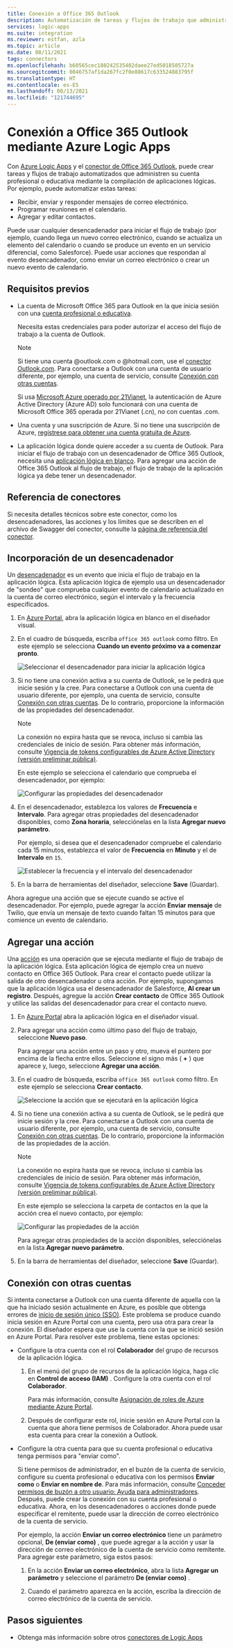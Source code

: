 ```yaml
---
title: Conexión a Office 365 Outlook
description: Automatización de tareas y flujos de trabajo que administran el correo electrónico, los contactos y los calendarios en Office 365 Outlook con Azure Logic Apps
services: logic-apps
ms.suite: integration
ms.reviewer: estfan, azla
ms.topic: article
ms.date: 08/11/2021
tags: connectors
ms.openlocfilehash: b60565cec180242535402daee27ed5018505727a
ms.sourcegitcommit: 0046757af1da267fc2f0e88617c633524883795f
ms.translationtype: HT
ms.contentlocale: es-ES
ms.lasthandoff: 08/13/2021
ms.locfileid: "121744695"
---
```

# <a name="connect-to-office-365-outlook-using-azure-logic-apps"></a>Conexión a Office 365 Outlook mediante Azure Logic Apps

Con [Azure Logic Apps](../logic-apps/logic-apps-overview.md) y el [conector de Office 365 Outlook](/connectors/office365connector/), puede crear tareas y flujos de trabajo automatizados que administren su cuenta profesional o educativa mediante la compilación de aplicaciones lógicas. Por ejemplo, puede automatizar estas tareas:

* Recibir, enviar y responder mensajes de correo electrónico.
* Programar reuniones en el calendario.
* Agregar y editar contactos.

Puede usar cualquier desencadenador para iniciar el flujo de trabajo (por ejemplo, cuando llega un nuevo correo electrónico, cuando se actualiza un elemento del calendario o cuando se produce un evento en un servicio diferencial, como Salesforce). Puede usar acciones que respondan al evento desencadenador, como enviar un correo electrónico o crear un nuevo evento de calendario.

## <a name="prerequisites"></a>Requisitos previos

* La cuenta de Microsoft Office 365 para Outlook en la que inicia sesión con una [cuenta profesional o educativa](https://support.microsoft.com/office/what-account-to-use-with-office-and-you-need-one-914e6610-2763-47ac-ab36-602a81068235#bkmk_msavsworkschool).

  Necesita estas credenciales para poder autorizar el acceso del flujo de trabajo a la cuenta de Outlook.

  > [!NOTE]
  > Si tiene una cuenta @outlook.com o @hotmail.com, use el [conector Outlook.com](../connectors/connectors-create-api-outlook.md). Para conectarse a Outlook con una cuenta de usuario diferente, por ejemplo, una cuenta de servicio, consulte [Conexión con otras cuentas](#connect-using-other-accounts).
  >
  > Si usa [Microsoft Azure operado por 21Vianet](https://portal.azure.cn), la autenticación de Azure Active Directory (Azure AD) solo funcionará con una cuenta de Microsoft Office 365 operada por 21Vianet (.cn), no con cuentas .com.

* Una cuenta y una suscripción de Azure. Si no tiene una suscripción de Azure, [regístrese para obtener una cuenta gratuita de Azure](https://azure.microsoft.com/free/?WT.mc_id=A261C142F).

* La aplicación lógica donde quiere acceder a su cuenta de Outlook. Para iniciar el flujo de trabajo con un desencadenador de Office 365 Outlook, necesita una [aplicación lógica en blanco](../logic-apps/quickstart-create-first-logic-app-workflow.md). Para agregar una acción de Office 365 Outlook al flujo de trabajo, el flujo de trabajo de la aplicación lógica ya debe tener un desencadenador.

## <a name="connector-reference"></a>Referencia de conectores

Si necesita detalles técnicos sobre este conector, como los desencadenadores, las acciones y los límites que se describen en el archivo de Swagger del conector, consulte la [página de referencia del conector](/connectors/office365/).

## <a name="add-a-trigger"></a>Incorporación de un desencadenador

Un [desencadenador](../logic-apps/logic-apps-overview.md#logic-app-concepts) es un evento que inicia el flujo de trabajo en la aplicación lógica. Esta aplicación lógica de ejemplo usa un desencadenador de "sondeo" que comprueba cualquier evento de calendario actualizado en la cuenta de correo electrónico, según el intervalo y la frecuencia especificados.

1. En [Azure Portal](https://portal.azure.com), abra la aplicación lógica en blanco en el diseñador visual.

1. En el cuadro de búsqueda, escriba `office 365 outlook` como filtro. En este ejemplo se selecciona **Cuando un evento próximo va a comenzar pronto**.

   ![Seleccionar el desencadenador para iniciar la aplicación lógica](./media/connectors-create-api-office365-outlook/office365-trigger.png)

1. Si no tiene una conexión activa a su cuenta de Outlook, se le pedirá que inicie sesión y la cree. Para conectarse a Outlook con una cuenta de usuario diferente, por ejemplo, una cuenta de servicio, consulte [Conexión con otras cuentas](#connect-using-other-accounts). De lo contrario, proporcione la información de las propiedades del desencadenador.

   > [!NOTE]
   > La conexión no expira hasta que se revoca, incluso si cambia las credenciales de inicio de sesión. Para obtener más información, consulte [Vigencia de tokens configurables de Azure Active Directory (versión preliminar pública)](../active-directory/develop/active-directory-configurable-token-lifetimes.md).

   En este ejemplo se selecciona el calendario que comprueba el desencadenador, por ejemplo:

   ![Configurar las propiedades del desencadenador](./media/connectors-create-api-office365-outlook/select-calendar.png)

1. En el desencadenador, establezca los valores de **Frecuencia** e **Intervalo**. Para agregar otras propiedades del desencadenador disponibles, como **Zona horaria**, selecciónelas en la lista **Agregar nuevo parámetro**.

   Por ejemplo, si desea que el desencadenador compruebe el calendario cada 15 minutos, establezca el valor de **Frecuencia** en **Minuto** y el de **Intervalo** en `15`.

   ![Establecer la frecuencia y el intervalo del desencadenador](./media/connectors-create-api-office365-outlook/calendar-settings.png)

1. En la barra de herramientas del diseñador, seleccione **Save** (Guardar).

Ahora agregue una acción que se ejecute cuando se active el desencadenador. Por ejemplo, puede agregar la acción **Enviar mensaje** de Twilio, que envía un mensaje de texto cuando faltan 15 minutos para que comience un evento de calendario.

## <a name="add-an-action"></a>Agregar una acción

Una [acción](../logic-apps/logic-apps-overview.md#logic-app-concepts) es una operación que se ejecuta mediante el flujo de trabajo de la aplicación lógica. Esta aplicación lógica de ejemplo crea un nuevo contacto en Office 365 Outlook. Para crear el contacto puede utilizar la salida de otro desencadenador u otra acción. Por ejemplo, supongamos que la aplicación lógica usa el desencadenador de Salesforce, **Al crear un registro**. Después, agregue la acción **Crear contacto** de Office 365 Outlook y utilice las salidas del desencadenador para crear el contacto nuevo.

1. En [Azure Portal](https://portal.azure.com) abra la aplicación lógica en el diseñador visual.

1. Para agregar una acción como último paso del flujo de trabajo, seleccione **Nuevo paso**.

   Para agregar una acción entre un paso y otro, mueva el puntero por encima de la flecha entre ellos. Seleccione el signo más ( **+** ) que aparece y, luego, seleccione **Agregar una acción**.

1. En el cuadro de búsqueda, escriba `office 365 outlook` como filtro. En este ejemplo se selecciona **Crear contacto**.

   ![Seleccione la acción que se ejecutará en la aplicación lógica](./media/connectors-create-api-office365-outlook/office365-actions.png) 

1. Si no tiene una conexión activa a su cuenta de Outlook, se le pedirá que inicie sesión y la cree. Para conectarse a Outlook con una cuenta de usuario diferente, por ejemplo, una cuenta de servicio, consulte [Conexión con otras cuentas](#connect-using-other-accounts). De lo contrario, proporcione la información de las propiedades de la acción.

   > [!NOTE]
   > La conexión no expira hasta que se revoca, incluso si cambia las credenciales de inicio de sesión. Para obtener más información, consulte [Vigencia de tokens configurables de Azure Active Directory (versión preliminar pública)](../active-directory/develop/active-directory-configurable-token-lifetimes.md).

   En este ejemplo se selecciona la carpeta de contactos en la que la acción crea el nuevo contacto, por ejemplo:

   ![Configurar las propiedades de la acción](./media/connectors-create-api-office365-outlook/select-contacts-folder.png)

   Para agregar otras propiedades de la acción disponibles, selecciónelas en la lista **Agregar nuevo parámetro**.

1. En la barra de herramientas del diseñador, seleccione **Save** (Guardar).

<a name="connect-using-other-accounts"></a>

## <a name="connect-using-other-accounts"></a>Conexión con otras cuentas

Si intenta conectarse a Outlook con una cuenta diferente de aquella con la que ha iniciado sesión actualmente en Azure, es posible que obtenga errores de [inicio de sesión único (SSO)](../active-directory/manage-apps/what-is-single-sign-on.md). Este problema se produce cuando inicia sesión en Azure Portal con una cuenta, pero usa otra para crear la conexión. El diseñador espera que use la cuenta con la que se inició sesión en Azure Portal. Para resolver este problema, tiene estas opciones:

* Configure la otra cuenta con el rol **Colaborador** del grupo de recursos de la aplicación lógica.

  1. En el menú del grupo de recursos de la aplicación lógica, haga clic en **Control de acceso (IAM)** . Configure la otra cuenta con el rol **Colaborador**. 
  
     Para más información, consulte [Asignación de roles de Azure mediante Azure Portal](../role-based-access-control/role-assignments-portal.md).

  1. Después de configurar este rol, inicie sesión en Azure Portal con la cuenta que ahora tiene permisos de Colaborador. Ahora puede usar esta cuenta para crear la conexión a Outlook.

* Configure la otra cuenta para que su cuenta profesional o educativa tenga permisos para "enviar como".

   Si tiene permisos de administrador, en el buzón de la cuenta de servicio, configure su cuenta profesional o educativa con los permisos **Enviar como** o **Enviar en nombre de**. Para más información, consulte [Conceder permisos de buzón a otro usuario: Ayuda para administradores](/microsoft-365/admin/add-users/give-mailbox-permissions-to-another-user). Después, puede crear la conexión con su cuenta profesional o educativa. Ahora, en los desencadenadores o acciones donde puede especificar el remitente, puede usar la dirección de correo electrónico de la cuenta de servicio.

   Por ejemplo, la acción **Enviar un correo electrónico** tiene un parámetro opcional, **De (enviar como)** , que puede agregar a la acción y usar la dirección de correo electrónico de la cuenta de servicio como remitente. Para agregar este parámetro, siga estos pasos:

   1. En la acción **Enviar un correo electrónico**, abra la lista **Agregar un parámetro** y seleccione el parámetro **De (enviar como)** .

   1. Cuando el parámetro aparezca en la acción, escriba la dirección de correo electrónico de la cuenta de servicio.

## <a name="next-steps"></a>Pasos siguientes

* Obtenga más información sobre otros [conectores de Logic Apps](../connectors/apis-list.md)
